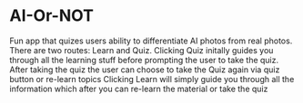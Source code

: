 # AI-Or-NOT
Fun app that quizes users ability to differentiate AI photos from real photos.
There are two routes: Learn and Quiz.
Clicking Quiz initally guides you through all the learning stuff before prompting the user to take the quiz. 
After taking the quiz the user can choose to take the Quiz again via quiz button or re-learn topics
Clicking Learn will simply guide you through all the information which after you can re-learn the material or take the quiz
